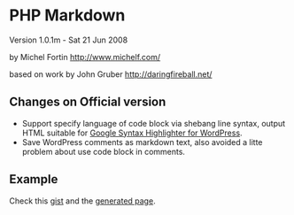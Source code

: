 PHP Markdown
============

Version 1.0.1m - Sat 21 Jun 2008

by Michel Fortin
<http://www.michelf.com/>

based on work by John Gruber
<http://daringfireball.net/>

Changes on Official version
---------------------------

* Support specify language of code block via shebang line syntax, output HTML suitable for [Google Syntax Highlighter for WordPress](http://wordpress.org/extend/plugins/google-syntax-highlighter/).
* Save WordPress comments as markdown text, also avoided a litte problem about use code block in comments.

Example
-------

Check this [gist](http://gist.github.com/79882) and the [generated page](http://rainux.org/install-flash-plugin-for-iceweasel-firefox-on-debian-lenny-amd64).
